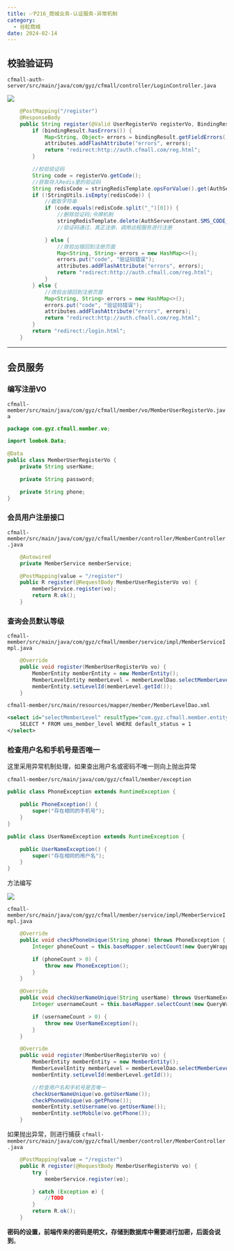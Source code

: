 ```yaml
---
title: ✅P216_商城业务-认证服务-异常机制
category:
  - 谷粒商城
date: 2024-02-14
---
```


<!-- more -->

## 校验验证码

`cfmall-auth-server/src/main/java/com/gyz/cfmall/controller/LoginController.java`

![](https://cfmall-hello.oss-cn-beijing.aliyuncs.com/images/202304/202304071608860.png#id=wrAHS&originHeight=1251&originWidth=1315&originalType=binary&ratio=1&rotation=0&showTitle=false&status=done&style=none&title=)

```java
    @PostMapping("/register")
    @ResponseBody
    public String register(@Valid UserRegisterVo registerVo, BindingResult bindingResult, RedirectAttributes attributes) {
        if (bindingResult.hasErrors()) {
            Map<String, Object> errors = bindingResult.getFieldErrors().stream().collect(Collectors.toMap(FieldError::getField, FieldError::getDefaultMessage));
            attributes.addFlashAttribute("errors", errors);
            return "redirect:http://auth.cfmall.com/reg.html";
        }

        //校验验证码
        String code = registerVo.getCode();
        //获取存入Redis里的验证码
        String redisCode = stringRedisTemplate.opsForValue().get(AuthServerConstant.SMS_CODE_CACHE_PREFIX + registerVo.getPhone());
        if (!StringUtils.isEmpty(redisCode)) {
            //截取字符串
            if (code.equals(redisCode.split("_")[0])) {
                //删除验证码;令牌机制
                stringRedisTemplate.delete(AuthServerConstant.SMS_CODE_CACHE_PREFIX + registerVo.getPhone());
                //验证码通过，真正注册，调用远程服务进行注册

            } else {
                //效验出错回到注册页面
                Map<String, String> errors = new HashMap<>();
                errors.put("code", "验证码错误");
                attributes.addFlashAttribute("errors", errors);
                return "redirect:http://auth.cfmall.com/reg.html";
            }
        } else {
            //效验出错回到注册页面
            Map<String, String> errors = new HashMap<>();
            errors.put("code", "验证码错误");
            attributes.addFlashAttribute("errors", errors);
            return "redirect:http://auth.cfmall.com/reg.html";
        }
        return "redirect:/login.html";
    }
```

---

## 会员服务

### 编写注册VO
`cfmall-member/src/main/java/com/gyz/cfmall/member/vo/MemberUserRegisterVo.java`
```java
package com.gyz.cfmall.member.vo;

import lombok.Data;

@Data
public class MemberUserRegisterVo {
    private String userName;

    private String password;

    private String phone;
}
```

### 会员用户注册接口
`cfmall-member/src/main/java/com/gyz/cfmall/member/controller/MemberController.java`
```java
    @Autowired
    private MemberService memberService;

	@PostMapping(value = "/register")
 	public R register(@RequestBody MemberUserRegisterVo vo) {
     	memberService.register(vo);
     	return R.ok();
 	}
```

### 查询会员默认等级
`cfmall-member/src/main/java/com/gyz/cfmall/member/service/impl/MemberServiceImpl.java`
```java
	@Override
    public void register(MemberUserRegisterVo vo) {
        MemberEntity memberEntity = new MemberEntity();
        MemberLevelEntity memberLevel = memberLevelDao.selectMemberLevel();
        memberEntity.setLevelId(memberLevel.getId());
    }
```

`cfmall-member/src/main/resources/mapper/member/MemberLevelDao.xml`
```xml
<select id="selectMemberLevel" resultType="com.gyz.cfmall.member.entity.MemberLevelEntity">
    SELECT * FROM ums_member_level WHERE default_status = 1
</select>
```

### 检查用户名和手机号是否唯一

这里采用异常机制处理，如果查出用户名或密码不唯一则向上抛出异常

`cfmall-member/src/main/java/com/gyz/cfmall/member/exception`

```java
public class PhoneException extends RuntimeException {

    public PhoneException() {
        super("存在相同的手机号");
    }
}
```

```java
public class UserNameException extends RuntimeException {

    public UserNameException() {
        super("存在相同的用户名");
    }
}
```

方法编写

![](https://cfmall-hello.oss-cn-beijing.aliyuncs.com/images/202304/202304071731090.png#id=H65Ix&originHeight=693&originWidth=733&originalType=binary&ratio=1&rotation=0&showTitle=false&status=done&style=none&title=)

`cfmall-member/src/main/java/com/gyz/cfmall/member/service/impl/MemberServiceImpl.java`
```java
	@Override
    public void checkPhoneUnique(String phone) throws PhoneException {
        Integer phoneCount = this.baseMapper.selectCount(new QueryWrapper<MemberEntity>().eq("mobile", phone));

        if (phoneCount > 0) {
            throw new PhoneException();
        }
    }

    @Override
    public void checkUserNameUnique(String userName) throws UserNameException {
        Integer usernameCount = this.baseMapper.selectCount(new QueryWrapper<MemberEntity>().eq("username", userName));

        if (usernameCount > 0) {
            throw new UserNameException();
        }
    }
```

```java
    @Override
    public void register(MemberUserRegisterVo vo) {
        MemberEntity memberEntity = new MemberEntity();
        MemberLevelEntity memberLevel = memberLevelDao.selectMemberLevel();
        memberEntity.setLevelId(memberLevel.getId());

        //检查用户名和手机号是否唯一
        checkUserNameUnique(vo.getUserName());
        checkPhoneUnique(vo.getPhone());
        memberEntity.setUsername(vo.getUserName());
        memberEntity.setMobile(vo.getPhone());
    }
```

如果抛出异常，则进行捕获
`cfmall-member/src/main/java/com/gyz/cfmall/member/controller/MemberController.java`
```java
    @PostMapping(value = "/register")
    public R register(@RequestBody MemberUserRegisterVo vo) {
        try {
            memberService.register(vo);

        } catch (Exception e) {
            //TODO
        }
        return R.ok();
    }
```

**密码的设置，前端传来的密码是明文，存储到数据库中需要进行加密，后面会说到**。
